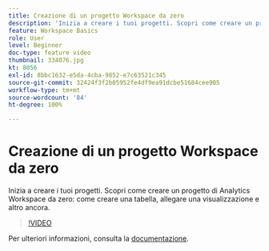 ```yaml
---
title: Creazione di un progetto Workspace da zero
description: 'Inizia a creare i tuoi progetti. Scopri come creare un progetto di Analytics Workspace da zero: come creare una tabella, allegare una visualizzazione e altro ancora.'
feature: Workspace Basics
role: User
level: Beginner
doc-type: feature video
thumbnail: 334076.jpg
kt: 8056
exl-id: 8bbc1632-e5da-4cba-9852-e7c63521c345
source-git-commit: 32424f3f2b05952fe4df9ea91dcbe51684cee905
workflow-type: tm+mt
source-wordcount: '84'
ht-degree: 100%

---
```


# Creazione di un progetto Workspace da zero

Inizia a creare i tuoi progetti. Scopri come creare un progetto di Analytics Workspace da zero: come creare una tabella, allegare una visualizzazione e altro ancora.

>[!VIDEO](https://video.tv.adobe.com/v/334076/?quality=12&learn=on)

Per ulteriori informazioni, consulta la [documentazione](https://experienceleague.adobe.com/docs/analytics/analyze/analysis-workspace/home.html?lang=it).
